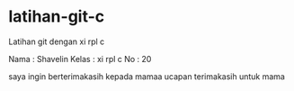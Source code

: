 # latihan-git-c
Latihan git dengan xi rpl c

Nama : Shavelin 
Kelas : xi rpl c
No : 20

saya ingin berterimakasih kepada mamaa
ucapan terimakasih untuk mama